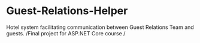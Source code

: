 # Guest-Relations-Helper
Hotel system facilitating communication between Guest Relations Team and guests. /Final project for ASP.NET Core course / 
